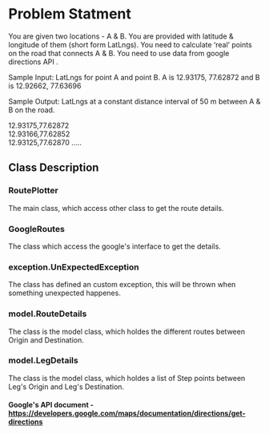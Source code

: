 # Problem Statment

You are given two locations - A & B. You are provided with latitude & longitude of them (short form LatLngs). You need to calculate ‘real’ points on the road that connects A & B. You need to use data from google directions API .

Sample Input: LatLngs for point A and point B.
A is 12.93175, 77.62872 and B is 12.92662, 77.63696

Sample Output: LatLngs at a constant distance interval of 50 m between A & B on the road.

12.93175,77.62872  
12.93166,77.62852  
12.93125,77.62870 
.....

## Class Description

### RoutePlotter
The main class, which access other class to get the route details.
### GoogleRoutes
The class which access the google's interface to get the details.
### exception.UnExpectedException
The class has defined an custom exception, this will be thrown when something unexpected happenes.
### model.RouteDetails
The class is the model class, which holdes the different routes between Origin and Destination.
### model.LegDetails
The class is the model class, which holdes a list of Step points between Leg's Origin and Leg's Destination.

#### Google's API document - https://developers.google.com/maps/documentation/directions/get-directions